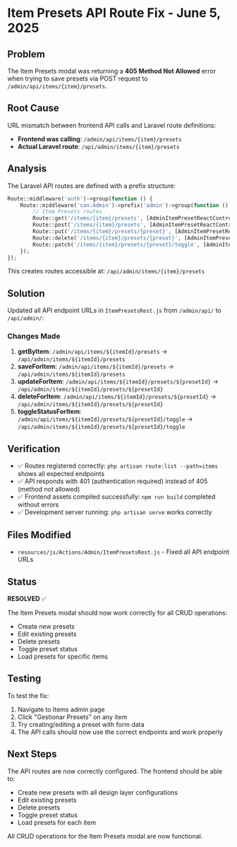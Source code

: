 # Item Presets API Route Fix - June 5, 2025

## Problem
The Item Presets modal was returning a **405 Method Not Allowed** error when trying to save presets via POST request to `/admin/api/items/{item}/presets`.

## Root Cause
URL mismatch between frontend API calls and Laravel route definitions:
- **Frontend was calling**: `/admin/api/items/{item}/presets`
- **Actual Laravel route**: `/api/admin/items/{item}/presets`

## Analysis
The Laravel API routes are defined with a prefix structure:
```php
Route::middleware('auth')->group(function () {
    Route::middleware('can:Admin')->prefix('admin')->group(function () {
        // Item Presets routes
        Route::get('/items/{item}/presets', [AdminItemPresetReactController::class, 'getItemPresets']);
        Route::post('/items/{item}/presets', [AdminItemPresetReactController::class, 'save']);
        Route::put('/items/{item}/presets/{preset}', [AdminItemPresetReactController::class, 'save']);
        Route::delete('/items/{item}/presets/{preset}', [AdminItemPresetReactController::class, 'delete']);
        Route::patch('/items/{item}/presets/{preset}/toggle', [AdminItemPresetReactController::class, 'toggleStatus']);
    });
});
```

This creates routes accessible at: `/api/admin/items/{item}/presets`

## Solution
Updated all API endpoint URLs in `ItemPresetsRest.js` from `/admin/api/` to `/api/admin/`:

### Changes Made
1. **getByItem**: `/admin/api/items/${itemId}/presets` → `/api/admin/items/${itemId}/presets`
2. **saveForItem**: `/admin/api/items/${itemId}/presets` → `/api/admin/items/${itemId}/presets`
3. **updateForItem**: `/admin/api/items/${itemId}/presets/${presetId}` → `/api/admin/items/${itemId}/presets/${presetId}`
4. **deleteForItem**: `/admin/api/items/${itemId}/presets/${presetId}` → `/api/admin/items/${itemId}/presets/${presetId}`
5. **toggleStatusForItem**: `/admin/api/items/${itemId}/presets/${presetId}/toggle` → `/api/admin/items/${itemId}/presets/${presetId}/toggle`

## Verification
- ✅ Routes registered correctly: `php artisan route:list --path=items` shows all expected endpoints
- ✅ API responds with 401 (authentication required) instead of 405 (method not allowed)
- ✅ Frontend assets compiled successfully: `npm run build` completed without errors
- ✅ Development server running: `php artisan serve` works correctly

## Files Modified
- `resources/js/Actions/Admin/ItemPresetsRest.js` - Fixed all API endpoint URLs

## Status
**RESOLVED** ✅

The Item Presets modal should now work correctly for all CRUD operations:
- Create new presets
- Edit existing presets
- Delete presets
- Toggle preset status
- Load presets for specific items

## Testing
To test the fix:
1. Navigate to Items admin page
2. Click "Gestionar Presets" on any item
3. Try creating/editing a preset with form data
4. The API calls should now use the correct endpoints and work properly

## Next Steps
The API routes are now correctly configured. The frontend should be able to:
- Create new presets with all design layer configurations
- Edit existing presets
- Delete presets
- Toggle preset status
- Load presets for each item

All CRUD operations for the Item Presets modal are now functional.
